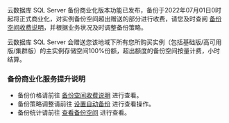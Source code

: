 云数据库 SQL Server 备份商业化版本功能已发布，备份于2022年07月01日0时起将正式商业化，对实例备份空间超出赠送的部分进行收费，请您及时查阅 [备份空间收费说明](https://cloud.tencent.com/document/product/238/70171)，并根据业务状况及时调整备份策略。

云数据库 SQL Server 会赠送您该地域下所有您所购买实例（包括基础版/高可用版/集群版）的主实例存储空间100%份额，超出额度的备份空间按量计费，小时结算。

### 备份商业化服务提升说明
- 备份价格请前往 [备份空间收费说明](https://cloud.tencent.com/document/product/238/70171) 进行查看。
- 备份策略调整请前往 [设置自动备份](https://cloud.tencent.com/document/product/238/70165) 进行查看操作。
- 备份统计请前往 [查看备份空间](https://cloud.tencent.com/document/product/238/70168) 进行查看。
